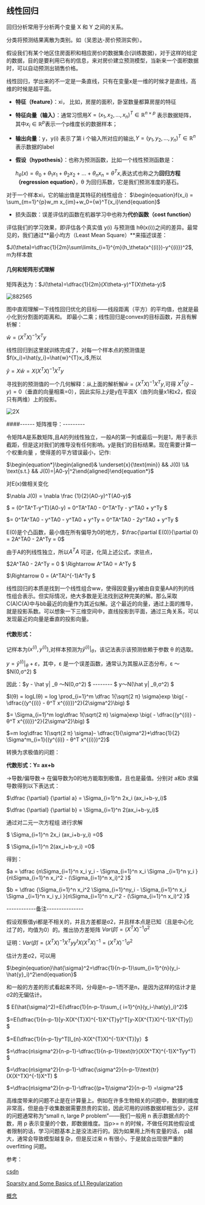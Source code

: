 ## 线性回归

回归分析常用于分析两个变量 X 和 Y 之间的关系。

分类将预测结果离散为类别。如（吴恩达-房价预测实例）。

假设我们有某个地区住房面积和相应房价的数据集合(训练数据)，对于这样的给定的数据，目的是要利用已有的信息，来对房价建立预测模型，当新来一个面积数据时，可以自动预测出销售价格。

线性回归，学出来的不一定是一条直线，只有在变量x是一维的时候才是直线，高维的时候是超平面。

- **特征（feature）**：xi， 比如，房屋的面积，卧室数量都算房屋的特征

- **特征向量（输入）**：通常习惯用$X=(x_1, x_2, ...,x_n)^T \in \mathbb{R}^{n\times p}$ 表示数据矩阵，其中$x_i \in \mathbb{R}^p$表示一个p维度长的数据样本；

- **输出向量**：y，y(i) 表示了第 i 个输入所对应的输出,$Y=(y_1, y_2, ...,y_n)^T \in \mathbb{R}^{n}$表示数据的label

- **假设（hypothesis）**：也称为预测函数，比如一个线性预测函数是：

  $h_\theta(x)=\theta_0+\theta_1x_1+\theta_2x_2+\dots+\theta_nx_n=\theta^Tx$,表达式也称之为**回归方程（regression equation）**，θ 为回归系数，它是我们预测准度的基石。

对于一个样本xi，它的输出值是其特征的线性组合： $\begin{equation}f(x_i) = \sum_{m=1}^{p}w_m x_{im}+w_0={w}^T{x_i}\end{equation}$

- 损失函数：误差评估的函数在机器学习中也称为**代价函数（cost function）**

评估我们的学习效果，即评估各个真实值 y(i) 与预测值 hθ(x(i))之间的差异。最常见的，我们通过**最小均方（Least Mean Square）**来描述误差：

$J(\theta)=\dfrac{1}{2m}\sum\limits_{i=1}^{m}(h_\theta(x^{(i)})-y^{(i)})^2$, m为样本数

#### **几何和矩阵形式理解**

矩阵表达为：$J(\theta)=\dfrac{1}{2m}(X\theta-y)^T(X\theta-y)$

![882565](https://github.com/appletrue/NoteML/blob/master/PICs/882565.jpg)

图中直观理解一下线性回归优化的目标——线段距离（平方）的平均值，也就是最小化到分割面的距离和。 即最小二乘；线性回归是convex的目标函数，并且有解析解：

$\begin{equation}\hat{w}=(X^{T}X)^{-1}X^{T}y\end{equation}$

线性回归到这里就训练完成了，对每一个样本点的预测值是$f(x_i)=\hat{y_i}=\hat{w}^{T}x_i$,所以

$\begin{equation}\hat{y} = X\hat{w} = X(X^{T}X)^{-1}X^{T}y\end{equation}$

寻找到的预测值的一个几何解释：从上面的解析解$\hat{w}=(X^{T}X)^{-1}X^{T}y$,可得 $X^T(\hat{y}-y)=0$（垂直的向量相乘=0），因此实际上$\hat{y}$是y在平面X（由列向量x1和x2，假设只有两维）上的投影。

![2X](https://github.com/appletrue/NoteML/blob/master/PICs/2X.jpg)

####------ 矩阵推导：---------

令矩阵A是系数矩阵,且A的列线性独立，一般A的第一列或最后一列是1，用于表示截距，但是这对我们的推导没有任何影响。y是我们的目标结果。现在需要计算一个权重向量 ，使得差的平方错误最小，记作:

$\begin{equation*}\begin{aligned}& \underset{x}{\text{min}} && J(0) \\& \text{s.t.} && J(0)=|A0-y|^2\end{aligned}\end{equation*}$

对E(x)做相关变化

$\nabla J(0) = \nabla \frac {1}{2}(A0-y)^T(A0-y)$

$ = (0^TA^T-y^T)(A0-y) = 0^TA^TA0 - 0^TA^Ty - y^TA0 + y^Ty $

$= 0^TA^TA0 - y^TA0 - y^TA0 + y^Ty = 0^TA^TA0 - 2y^TA0 + y^Ty $

E(0)是个凸函数，最小值在所有偏导为0的地方，$\frac{\partial E(0)}{\partial 0} = 2A^TA0 - 2A^Ty = 0$

由于A的列线性独立，所以$A^TA$ 可逆，化简上述公式，求驻点，

$2A^TA0 - 2A^Ty = 0 $  \Rightarrow A^TA0 = A^Ty $

$\Rightarrow 0 = (A^TA)^{-1}A^Ty $

线性回归的本质是找到一个线性组合ww，使得因变量yy被由自变量AA的列的线性组合表示。但实际情况，绝大多数是无法找到这种完美的解。那么采取C(A)C(A)中与bb最近的向量作为其近似解。这个最近的向量，通过上面的推导，就是投影系数。可以想象一下三维空间中，直线投影到平面，通过三角关系，可以发现最近的向量是垂直的投影向量。

#### 代数形式：

记样本为$(x^{(i)},y^{(i)})$,对样本预测为$\hat y^{(i)}|_θ$，该记法表示该预测依赖于参数 θ 的选取。

$y=\hat y^{(i)}|_θ + ε$，其中，ε 是一个误差函数，通常认为其服从正态分布，ε ～ $N(0,σ^2) $

因此：$y - \hat y| _θ $～$N(0,σ^2) $  -------- $ y$～$N(\hat y| _θ,σ^2) $   

$l(θ) = logL(θ) = log \prod_{i=1}^m \dfrac 1{\sqrt{2 π} \sigma}exp \big( - \dfrac{(y^{(i)} - θ^T x^{(i)})^2}{2\sigma^2}\big) $

$=  \Sigma_{i=1}^m log\dfrac 1{\sqrt{2 π} \sigma}exp \big( - \dfrac{(y^{(i)} - θ^T x^{(i)})^2}{2\sigma^2}\big) $

$=m  log\dfrac 1{\sqrt{2 π} \sigma}- \dfrac{1}{\sigma^2}*\dfrac{1}{2} \Sigma^m_{i=1}{(y^{(i)} - θ^T x^{(i)})^2}$

转换为求极值的问题：

 **代数形式：Y= ax+b**

→导数/偏导数→ 在偏导数为0的地方能取到极值，且也是最值。分别对 a和b 求偏导数得到以下表达式：

$\dfrac {\partial} {\partial a} = \Sigma_{i=1}^n 2x_i (ax_i+b-y_i)$

$\dfrac {\partial} {\partial b} = \Sigma_{i=1}^n 2(ax_i+b-y_i)$

通过对二元一次方程组 进行求解

$ \Sigma_{i=1}^n 2x_i (ax_i+b-y_i) =0$

$ \Sigma_{i=1}^n 2(ax_i+b-y_i) =0$

得到：

$a = \dfrac {n\Sigma_{i=1}^n x_i y_i - \Sigma_{i=1}^n x_i  \Sigma _{i=1}^n y_i }{n\Sigma_{i=1}^n x_i^2 - (\Sigma_{i=1}^n x_i)^2 }$

$b = \dfrac {\Sigma_{i=1}^n x_i^2 \Sigma_{i=1}^ny_i - \Sigma_{i=1}^n x_i  \Sigma _{i=1}^n x_i y_i }{n\Sigma_{i=1}^n x_i^2 - (\Sigma_{i=1}^n x_i)^2 }$


------------备注---------------

假设观察值yi都是不相关的，并且方差都是σ2，并且样本点是已知（且是中心化过了的，均值为0）的。推出协方差矩阵 $\begin{equation}Var(\hat{\beta}) = (X^{T}X)^{-1}\sigma^2\end{equation}$

证明：$\begin{equation}Var(\hat{\beta}) = (X^{T}X)^{-1}X^{T}yy^{t}X(X^{T}X)^{-1}=(X^{T}X)^{-1}\sigma^2\end{equation}$

估计方差σ2，可以用

$\begin{equation}\hat{\sigma}^2=\dfrac{1}{n-p-1}\sum_{i=1}^{n}(y_i-\hat{y}_i)^2\end{equation}$

和一般的方差的形式看起来不同，分母是n−p−1而不是n，是因为这样的估计才是σ2的无偏估计。

$ E(\hat{\sigma}^2)=E(\dfrac{1}{n-p-1}\sum_{	i=1}^{n}(y_i-\hat{y}_i)^2)$

$=E(\dfrac{1}{n-p-1}[y-X(X^{T}X)^{-1}X^{T}y]^T[y-X(X^{T}X)^{-1}X^{T}y]）$

$=E(\dfrac{1}{n-p-1}y^T[I_{n}-X(X^{T}X)^{-1}X^{T}]y）$

$=\dfrac{n\sigma^2}{n-p-1}-\dfrac{1}{n-p-1}\text{tr}(X(X^TX)^{-1}X^Tyy^T) $

$=\dfrac{n\sigma^2}{n-p-1}-\dfrac{\sigma^2}{n-p-1}\text{tr}(X(X^TX)^{-1}X^T) $

$=\dfrac{n\sigma^2}{n-p-1}-\dfrac{(p+1)\sigma^2}{n-p-1} =\sigma^2$

高维度带来的问题不止是在计算量上。例如在许多生物相关的问题中，数据的维度 非常高，但是由于收集数据需要昂贵的实验，因此可用的训练数据却相当少，这样的问题通常称为“small n, large P problem”——我们一般用 n 表示数据点的个数，用 p  表示变量的个数，即数据维度。当p>= n  的时候，不做任何其他假设或者限制的话，学习问题基本上是没法进行的。因为如果用上所有变量的话， p越大，通常会导致模型越复杂，但是反过来 n 有很小，于是就会出现很严重的 overfitting 问题。



参考：

[csdn](https://blog.csdn.net/xbinworld/article/details/43919445)

[Sparsity and Some Basics of L1 Regularization](http://freemind.pluskid.org/machine-learning/sparsity-and-some-basics-of-l1-regularization/)

[概念](https://yoyoyohamapi.gitbooks.io/mit-ml/content/%E7%BA%BF%E6%80%A7%E5%9B%9E%E5%BD%92/articles/%E7%BA%BF%E6%80%A7%E5%9B%9E%E5%BD%92%E4%B8%8E%E6%A2%AF%E5%BA%A6%E4%B8%8B%E9%99%8D.html)
